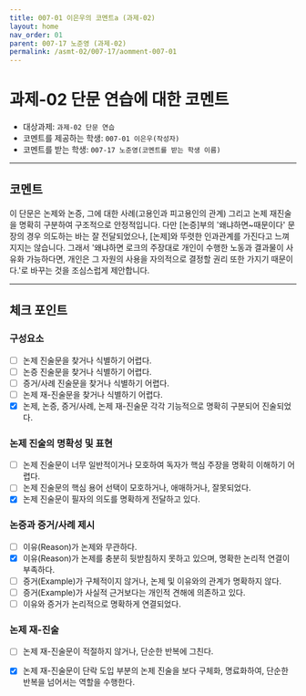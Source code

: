 ```yaml
---
title: 007-01 이은우의 코멘트a (과제-02) 
layout: home
nav_order: 01
parent: 007-17 노준영 (과제-02)
permalink: /asmt-02/007-17/aomment-007-01
---
```


# 과제-02 단문 연습에 대한 코멘트

- 대상과제: `과제-02 단문 연습`
- 코멘트를 제공하는 학생: `007-01 이은우(작성자)` 
- 코멘트를 받는 학생: `007-17 노준영(코멘트를 받는 학생 이름)` 

---

## 코멘트

이 단문은 논제와 논증, 그에 대한 사례(고용인과 피고용인의 관계) 그리고 논제 재진술을 명확히 구분하여 구조적으로 안정적입니다. 
다만 [논증]부의 '왜냐하면~때문이다' 문장의 경우 의도하는 바는 잘 전달되었으나, [논제]와 뚜렷한 인과관계를 가진다고 느껴지지는 않습니다. 그래서  '왜냐하면 로크의 주장대로 개인이 수행한 노동과 결과물이 사유화 가능하다면, 개인은 그 자원의  사용을 자의적으로 결정할 권리 또한 가지기 때문이다.'로 바꾸는 것을 조심스럽게 제안합니다. 

---

## 체크 포인트

### **구성요소**
- [ ] 논제 진술문을 찾거나 식별하기 어렵다.
- [ ] 논증 진술문을 찾거나 식별하기 어렵다.
- [ ] 증거/사례 진술문을 찾거나 식별하기 어렵다.
- [ ] 논제 재-진술문을 찾거나 식별하기 어렵다.
- [x] 논제, 논증, 증거/사례, 논제 재-진술문 각각 기능적으로 명확히 구분되어 진술되었다.

### **논제 진술의 명확성 및 표현**  
- [ ] 논제 진술문이 너무 일반적이거나 모호하여 독자가 핵심 주장을 명확히 이해하기 어렵다.  
- [ ] 논제 진술문의 핵심 용어 선택이 모호하거나, 애매하거나, 잘못되었다.  
- [x] 논제 진술문이 필자의 의도를 명확하게 전달하고 있다.  

### **논증과 증거/사례 제시**  
- [ ] 이유(Reason)가 논제와 무관하다.
- [x] 이유(Reason)가 논제를 충분히 뒷받침하지 못하고 있으며, 명확한 논리적 연결이 부족하다.  
- [ ] 증거(Example)가 구체적이지 않거나, 논제 및 이유와의 관계가 명확하지 않다. 
- [ ] 증거(Example)가 사실적 근거보다는 개인적 견해에 의존하고 있다.  
- [ ] 이유와 증거가 논리적으로 명확하게 연결되었다.  

### **논제 재-진술**  
- [ ] 논제 재-진술문이 적절하지 않거나, 단순한 반복에 그친다.   
- [x] 논제 재-진술문이 단락 도입 부분의 논제 진술을 보다 구체화, 명료화하여, 단순한 반복을 넘어서는 역할을 수행한다.  

